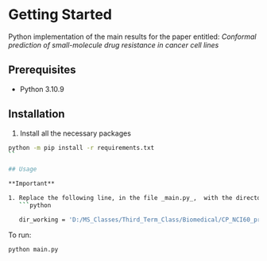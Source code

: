 # Getting Started
Python implementation of the main results for the paper entitled:
_Conformal prediction of small-molecule drug resistance in cancer cell lines_


## Prerequisites
- Python 3.10.9

## Installation

1. Install all the necessary packages
```bash
python -m pip install -r requirements.txt
``

## Usage

**Important**

1. Replace the following line, in the file _main.py_,  with the directory where the 'CP_NCI60_project' folder is located
   ```python

   dir_working = 'D:/MS_Classes/Third_Term_Class/Biomedical/CP_NCI60_project/'
   ```


To run:
```
python main.py

```





